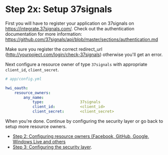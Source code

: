 Step 2x: Setup 37signals
========================
First you will have to register your application on 37signals on https://integrate.37signals.com/. Check out the
authentication documentation for more information: https://github.com/37signals/api/blob/master/sections/authentication.md

Make sure you register the correct redirect_url (http://yourpoject.com/login/check-37signals) otherwise you'll get an error.

Next configure a resource owner of type `37signals` with appropriate `client_id`,
`client_secret`.

```yaml
# app/config.yml

hwi_oauth:
    resource_owners:
        any_name:
            type:                37signals
            client_id:           <client_id>
            client_secret:       <client_secret>
```

When you're done. Continue by configuring the security layer or go back to
setup more resource owners.

- [Step 2: Configuring resource owners (Facebook, GitHub, Google, Windows Live and others](../2-configuring_resource_owners.md)
- [Step 3: Configuring the security layer](../3-configuring_the_security_layer.md).
